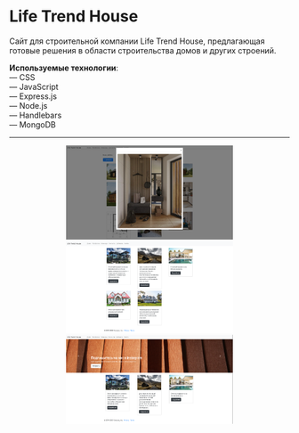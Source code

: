 <h1>Life Trend House </h1>

Сайт для строительной компании Life Trend House, предлагающая готовые решения в области строительства домов и других строений.

<strong>Используемые технологии</strong>: <br>
— CSS<br>
— JavaScript<br>
— Express.js<br>
— Node.js<br>
— Handlebars<br>
— MongoDB

<hr>

<p align="center">
  <img src="public/img/LTH_0.png" width="300" alt="1">
  <img src="public/img/LTH_1.png" width="300" alt="2">
  <img src="public/img/LTH_2.png" width="300" alt="3">
</p>

